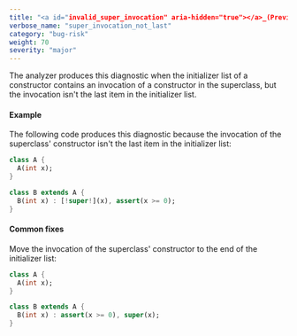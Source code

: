 ```yaml
---
title: "<a id="invalid_super_invocation" aria-hidden="true"></a>_(Previously known as `invalid_super_invocation`)  The superconstructor call must be last in an initializer list: '{0}'."
verbose_name: "super_invocation_not_last"
category: "bug-risk"
weight: 70
severity: "major"
---
```

The analyzer produces this diagnostic when the initializer list of a
constructor contains an invocation of a constructor in the superclass, but
the invocation isn't the last item in the initializer list.

#### Example

The following code produces this diagnostic because the invocation of the
superclass' constructor isn't the last item in the initializer list:

```dart
class A {
  A(int x);
}

class B extends A {
  B(int x) : [!super!](x), assert(x >= 0);
}
```

#### Common fixes

Move the invocation of the superclass' constructor to the end of the
initializer list:

```dart
class A {
  A(int x);
}

class B extends A {
  B(int x) : assert(x >= 0), super(x);
}
```
